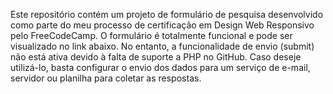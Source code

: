 Este repositório contém um projeto de formulário de pesquisa desenvolvido como parte do meu processo de certificação em Design Web Responsivo pelo FreeCodeCamp. O formulário é totalmente funcional e pode ser visualizado no link abaixo. No entanto, a funcionalidade de envio (submit) não está ativa devido à falta de suporte a PHP no GitHub. Caso deseje utilizá-lo, basta configurar o envio dos dados para um serviço de e-mail, servidor ou planilha para coletar as respostas.
